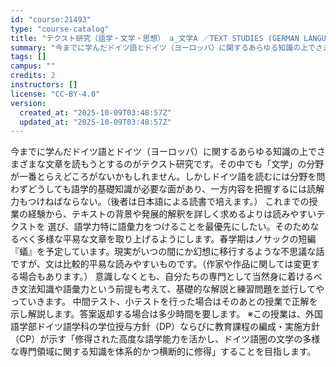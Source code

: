 ```yaml
---
id: "course:21493"
type: "course-catalog"
title: "テクスト研究（語学・文学・思想） a_文学A ／TEXT STUDIES (GERMAN LANGUAGE, LITERATURE AND THOUGHT) a"
summary: "今までに学んだドイツ語とドイツ（ヨーロッパ）に関するあらゆる知識の上でさまざまな文章を読もうとするのがテクスト研究です。その中でも「文学」の分野が一番とらえどころがないかもしれません。しかしドイツ語を読むには分野を問わずどうしても語学的基礎…"
tags: []
campus: ""
credits: 2
instructors: []
license: "CC-BY-4.0"
version:
  created_at: "2025-10-09T03:48:57Z"
  updated_at: "2025-10-09T03:48:57Z"
---
```

今までに学んだドイツ語とドイツ（ヨーロッパ）に関するあらゆる知識の上でさまざまな文章を読もうとするのがテクスト研究です。その中でも「文学」の分野が一番とらえどころがないかもしれません。しかしドイツ語を読むには分野を問わずどうしても語学的基礎知識が必要な面があり、一方内容を把握するには読解力もつけねばならない。（後者は日本語による読書で培えます。） これまでの授業の経験から、テキストの背景や発展的解釈を詳しく求めるよりは読みやすいテクストを 選び、語学力特に語彙力をつけることを最優先にしたい。そのためなるべく多様な平易な文章を取り上げるようにします。春学期はノサックの短編『蟻』を予定しています。現実がいつの間にか幻想に移行するような不思議な話ですが、文は比較的平易な読みやすいものです。（作家や作品に関しては変更する場合もあります。） 意識しなくとも、自分たちの専門として当然身に着けるべき文法知識や語彙力という前提も考えて、基礎的な解説と練習問題を並行してやっていきます。 中間テスト、小テストを行った場合はそのあとの授業で正解を示し解説します。答案返却する場合は多少時間を要します。 ※この授業は、外国語学部ドイツ語学科の学位授与方針（DP）ならびに教育課程の編成・実施方針（CP）が示す「修得された高度な語学能力を活かし、ドイツ語圏の文学の多様な専門領域に関する知識を体系的かつ横断的に修得」することを目指します。
